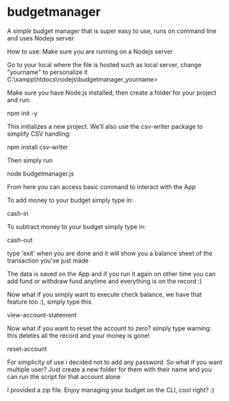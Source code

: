 # budgetmanager
A simple budget manager that is super easy to use, runs on command line and uses Nodejs server

How to use:
Make sure you are running on a Nodejs server

Go to your local where the file is hosted such as local server, change "yourname" to personalize it
C:\xampp\htdocs\nodejs\budgetmanager_yourname>

Make sure you have Node.js installed, then create a folder for your project and run:

npm init -y

This initializes a new project. We’ll also use the csv-writer package to simplify CSV handling:

npm install csv-writer

Then simply run

node budgetmanager.js

From here you can access basic command to interact with the App

To add money to your budget simply type in:

cash-in <amount> <description>

To subtract money to your budget simply type in:

cash-out <amout> <description>

type 'exit' when you are done and it will show you a balance sheet of the transaction you've just made

The data is saved on the App and if you run it again on other time you can add fund or withdraw fund anytime and everything is on the record :)

Now what if you simply want to execute check balance, we have that feature too :), simply type this

view-account-statement

Now what if you want to reset the account to zero? simply type warning: this deletes all the record and your money is gone!

reset-account

For simplicity of use i decided not to add any password. So what if you want multiple user? Just create a new folder for them with their name and you can run the script for that account alone

I provided a zip file. Enjoy managing your budget on the CLI, cool right? :)


